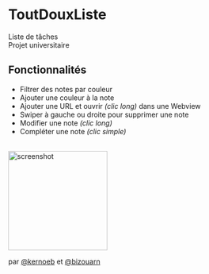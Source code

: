 # ToutDouxListe
Liste de tâches  
Projet universitaire  

## Fonctionnalités 

- Filtrer des notes par couleur
- Ajouter une couleur à la note
- Ajouter une URL et ouvrir *(clic long)* dans une Webview
- Swiper à gauche ou droite pour supprimer une note
- Modifier une note *(clic long)*
- Compléter une note *(clic simple)*

</br>
<img width="200" alt="screenshot" src="https://cdn.discordapp.com/attachments/272639040434601994/675013055477973021/Screenshot_20200206-172040.png">


par [@kernoeb](http://github.com/kernoeb) et [@bizouarn](http://github.com/bizouarn)
